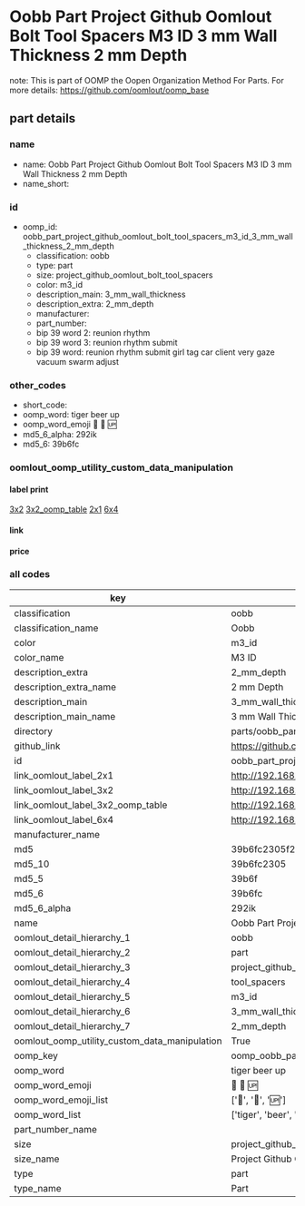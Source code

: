 # Oobb Part Project Github Oomlout Bolt Tool Spacers M3 ID 3 mm Wall Thickness 2 mm Depth  

note: This is part of OOMP the Oopen Organization Method For Parts. For more details: https://github.com/oomlout/oomp_base

##  part details
  







### name
* name: Oobb Part Project Github Oomlout Bolt Tool Spacers M3 ID 3 mm Wall Thickness 2 mm Depth
* name_short: 
### id
* oomp_id: oobb_part_project_github_oomlout_bolt_tool_spacers_m3_id_3_mm_wall_thickness_2_mm_depth
  * classification: oobb
  * type: part
  * size: project_github_oomlout_bolt_tool_spacers
  * color: m3_id
  * description_main: 3_mm_wall_thickness
  * description_extra: 2_mm_depth
  * manufacturer: 
  * part_number: 
  * bip 39 word 2: reunion rhythm
  * bip 39 word 3: reunion rhythm submit
  * bip 39 word: reunion rhythm submit girl tag car client very gaze vacuum swarm adjust

### other_codes
* short_code: 
* oomp_word: tiger beer up
* oomp_word_emoji :tiger: :beer: :up:
* md5_6_alpha: 292ik
* md5_6: 39b6fc






### oomlout_oomp_utility_custom_data_manipulation
#### label print
[3x2](http://192.168.1.245:1112/?label=oomp%20292ik)
[3x2_oomp_table](http://192.168.1.108:1112/?label=oomp%20292ik)
[2x1](http://192.168.1.242:1112/?label=oomp%20292ik)
[6x4](http://192.168.1.55:1112/?label=oomp%20292ik)    

#### link

                              

#### price







### all codes 
| key | value |  
| --- | --- |  
| classification | oobb |  
| classification_name | Oobb |  
| color | m3_id |  
| color_name | M3 ID |  
| description_extra | 2_mm_depth |  
| description_extra_name | 2 mm Depth |  
| description_main | 3_mm_wall_thickness |  
| description_main_name | 3 mm Wall Thickness |  
| directory | parts/oobb_part_project_github_oomlout_bolt_tool_spacers_m3_id_3_mm_wall_thickness_2_mm_depth |  
| github_link | https://github.com/oomlout/oomlout_oomp_part_src/tree/main/parts/oobb_part_project_github_oomlout_bolt_tool_spacers_m3_id_3_mm_wall_thickness_2_mm_depth |  
| id | oobb_part_project_github_oomlout_bolt_tool_spacers_m3_id_3_mm_wall_thickness_2_mm_depth |  
| link_oomlout_label_2x1 | http://192.168.1.242:1112/?label=oomp%20292ik |  
| link_oomlout_label_3x2 | http://192.168.1.245:1112/?label=oomp%20292ik |  
| link_oomlout_label_3x2_oomp_table | http://192.168.1.108:1112/?label=oomp%20292ik |  
| link_oomlout_label_6x4 | http://192.168.1.55:1112/?label=oomp%20292ik |  
| manufacturer_name |  |  
| md5 | 39b6fc2305f2e558896e9625b02e35c2 |  
| md5_10 | 39b6fc2305 |  
| md5_5 | 39b6f |  
| md5_6 | 39b6fc |  
| md5_6_alpha | 292ik |  
| name | Oobb Part Project Github Oomlout Bolt Tool Spacers M3 ID 3 mm Wall Thickness 2 mm Depth |  
| oomlout_detail_hierarchy_1 | oobb |  
| oomlout_detail_hierarchy_2 | part |  
| oomlout_detail_hierarchy_3 | project_github_bolt |  
| oomlout_detail_hierarchy_4 | tool_spacers |  
| oomlout_detail_hierarchy_5 | m3_id |  
| oomlout_detail_hierarchy_6 | 3_mm_wall_thickness |  
| oomlout_detail_hierarchy_7 | 2_mm_depth |  
| oomlout_oomp_utility_custom_data_manipulation | True |  
| oomp_key | oomp_oobb_part_project_github_oomlout_bolt_tool_spacers_m3_id_3_mm_wall_thickness_2_mm_depth |  
| oomp_word | tiger beer up |  
| oomp_word_emoji | :tiger: :beer: :up: |  
| oomp_word_emoji_list | [':tiger:', ':beer:', ':up:'] |  
| oomp_word_list | ['tiger', 'beer', 'up'] |  
| part_number_name |  |  
| size | project_github_oomlout_bolt_tool_spacers |  
| size_name | Project Github Oomlout Bolt Tool Spacers |  
| type | part |  
| type_name | Part |  
